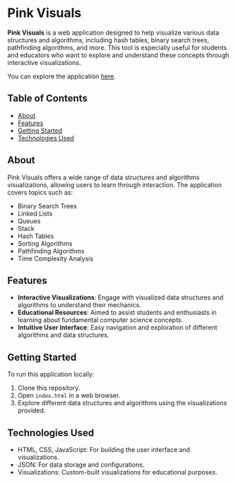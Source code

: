# Pink Visuals

**Pink Visuals** is a web application designed to help visualize various data structures and algorithms, including hash tables, binary search trees, pathfinding algorithms, and more. This tool is especially useful for students and educators who want to explore and understand these concepts through interactive visualizations.

You can explore the application [here](https://nickphoon.github.io/pinkvisuals/home.html).

## Table of Contents

- [About](#about)
- [Features](#features)
- [Getting Started](#getting-started)
- [Technologies Used](#technologies-used)


## About

Pink Visuals offers a wide range of data structures and algorithms visualizations, allowing users to learn through interaction. The application covers topics such as:
- Binary Search Trees
- Linked Lists
- Queues
- Stack
- Hash Tables
- Sorting Algorithms
- Pathfinding Algorithms
- Time Complexity Analysis

## Features

- **Interactive Visualizations**: Engage with visualized data structures and algorithms to understand their mechanics.
- **Educational Resources**: Aimed to assist students and enthusiasts in learning about fundamental computer science concepts.
- **Intuitive User Interface**: Easy navigation and exploration of different algorithms and data structures.


## Getting Started

To run this application locally:

1. Clone this repository.
2. Open `index.html` in a web browser.
3. Explore different data structures and algorithms using the visualizations provided.

## Technologies Used

- HTML, CSS, JavaScript: For building the user interface and visualizations.
- JSON: For data storage and configurations.
- Visualizations: Custom-built visualizations for educational purposes.
